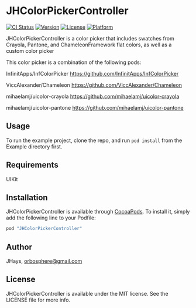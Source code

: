 # JHColorPickerController

[![CI Status](http://img.shields.io/travis/JHays/JHColorPickerController.svg?style=flat)](https://travis-ci.org/JHays/JHColorPickerController)
[![Version](https://img.shields.io/cocoapods/v/JHColorPickerController.svg?style=flat)](http://cocoapods.org/pods/JHColorPickerController)
[![License](https://img.shields.io/cocoapods/l/JHColorPickerController.svg?style=flat)](http://cocoapods.org/pods/JHColorPickerController)
[![Platform](https://img.shields.io/cocoapods/p/JHColorPickerController.svg?style=flat)](http://cocoapods.org/pods/JHColorPickerController)

JHColorPickerController is a color picker that includes swatches from Crayola, Pantone, and ChameleonFramework flat colors, as well as a custom color picker

This color picker is a combination of the following pods:

InfinitApps/InfColorPicker 
https://github.com/InfinitApps/InfColorPicker

ViccAlexander/Chameleon
https://github.com/ViccAlexander/Chameleon

mihaelamj/uicolor-crayola
https://github.com/mihaelamj/uicolor-crayola

mihaelamj/uicolor-pantone
https://github.com/mihaelamj/uicolor-pantone

## Usage

To run the example project, clone the repo, and run `pod install` from the Example directory first.

## Requirements

UIKit

## Installation

JHColorPickerController is available through [CocoaPods](http://cocoapods.org). To install
it, simply add the following line to your Podfile:

```ruby
pod "JHColorPickerController"
```

## Author

JHays, orbosphere@gmail.com

## License

JHColorPickerController is available under the MIT license. See the LICENSE file for more info.
